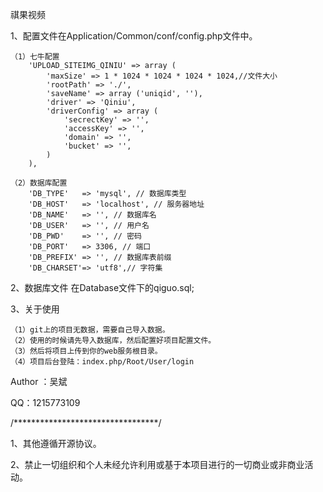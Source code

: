 祺果视频

1、配置文件在Application/Common/conf/config.php文件中。
    
    （1）七牛配置
        'UPLOAD_SITEIMG_QINIU' => array (
            'maxSize' => 1 * 1024 * 1024 * 1024 * 1024,//文件大小
            'rootPath' => './',
            'saveName' => array ('uniqid', ''),
            'driver' => 'Qiniu',
            'driverConfig' => array (
                'secrectKey' => '',
                'accessKey' => '',
                'domain' => '',
                'bucket' => '',
            )
        ),
    
    （2）数据库配置
        'DB_TYPE'   => 'mysql', // 数据库类型
        'DB_HOST'   => 'localhost', // 服务器地址
        'DB_NAME'   => '', // 数据库名
        'DB_USER'   => '', // 用户名
        'DB_PWD'    => '', // 密码
        'DB_PORT'   => 3306, // 端口
        'DB_PREFIX' => '', // 数据库表前缀
        'DB_CHARSET'=> 'utf8',// 字符集

2、数据库文件
    在Database文件下的qiguo.sql;
    
3、关于使用

    （1）git上的项目无数据，需要自己导入数据。
    （2）使用的时候请先导入数据库，然后配置好项目配置文件。
    （3）然后将项目上传到你的web服务根目录。
    （4）项目后台登陆：index.php/Root/User/login


Author ：吴斌

QQ：1215773109

/*********************************/

1、其他遵循开源协议。

2、禁止一切组织和个人未经允许利用或基于本项目进行的一切商业或非商业活动。
